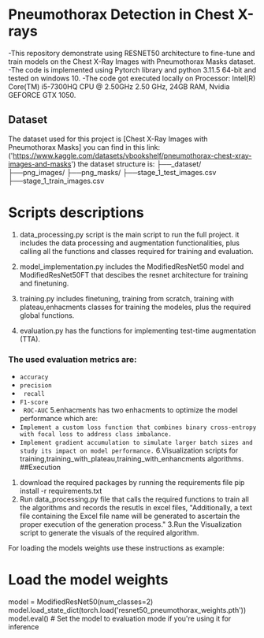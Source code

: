 # Pneumothorax Detection in Chest X-rays
-This repository demonstrate using RESNET50 architecture to fine-tune and train models on the Chest X-Ray Images with Pneumothorax Masks dataset.
-The code is implemented using Pytorch library and python 3.11.5 64-bit and tested on windows 10.
-The code got executed locally on Processor: Intel(R) Core(TM) i5-7300HQ CPU @ 2.50GHz   2.50 GHz, 24GB RAM, Nvidia GEFORCE GTX 1050.


## Dataset
The dataset used for this project is [Chest X-Ray Images with Pneumothorax Masks] you can find in this link: ('https://www.kaggle.com/datasets/vbookshelf/pneumothorax-chest-xray-images-and-masks')
the dataset structure is: 
├──_dataset/
    ├──png_images/
    ├──png_masks/
    ├──stage_1_test_images.csv
    ├──stage_1_train_images.csv


# Scripts descriptions
1. data_processing.py script is the main script to run the full project.
it includes the data processing and augmentation functionalities, plus calling all the functions and classes required for training and evaluation.

2. model_implementation.py includes the ModifiedResNet50 model and ModifiedResNet50FT that descibes the resnet architecture for training and finetuning.

3. training.py includes finetuning, training from scratch, training with plateau,enhacments classes for training the modeles, plus the required global  functions.

4. evaluation.py has the functions for implementing test-time augmentation (TTA).

### The used evaluation metrics are:
- `accuracy` 
- `precision` 
- ` recall` 
- `F1-score` 
- ` ROC-AUC` 
5.enhacments has two enhacments to optimize the model performance which are: 
- `Implement a custom loss function that combines binary cross-entropy with
 focal loss to address class imbalance.`
- `Implement gradient accumulation to simulate larger batch sizes and study
 its impact on model performance.`
 6.Visualization scripts for training,training_with_plateau,training_with_enhancments algorithms.
##Execution
1. download the required packages by running the requirements file
pip install -r requirements.txt
2. Run data_processing.py file that calls the required functions to train all the algorithms and records the resutls in excel files,
"Additionally, a text file containing the Excel file name will be generated to ascertain the proper execution of the generation process."
3.Run the Visualization script to generate the visuals of the required algorithm.


For loading the models weights use these instructions as example:
# Load the model weights
model = ModifiedResNet50(num_classes=2)
model.load_state_dict(torch.load('resnet50_pneumothorax_weights.pth'))
model.eval()  # Set the model to evaluation mode if you're using it for inference

